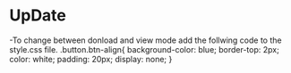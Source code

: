 # UpDate
-To change between donload and view mode add the follwing code to the style.css file. 
.button.btn-align{
   background-color: blue;
   border-top: 2px;
   color: white;
   padding: 20px;
   display: none;
}
 
